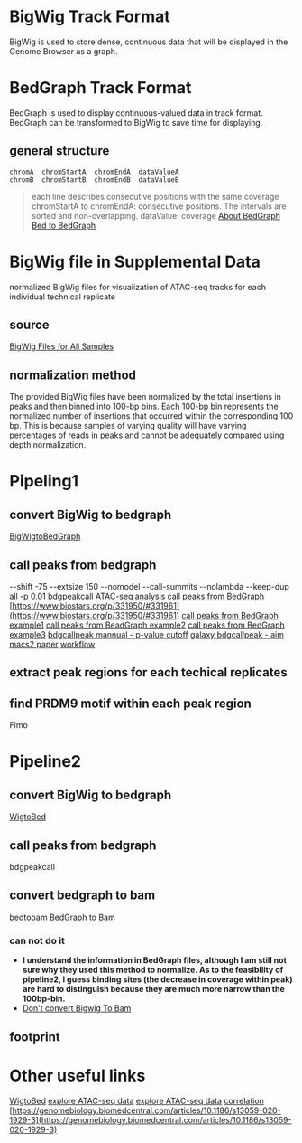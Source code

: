 # BigWig Track Format
BigWig is used to store dense, continuous data that will be displayed in the Genome Browser as a graph.
# BedGraph Track Format
BedGraph is used to display continuous-valued data in track format. BedGraph can be transformed to BigWig to save time for displaying.
## general structure
```
chromA  chromStartA  chromEndA  dataValueA
chromB  chromStartB  chromEndB  dataValueB
```
> each line describes consecutive positions with the same coverage
> chromStartA  to chromEndA: consecutive positions. The intervals are sorted and non-overlapping.
> dataValue: coverage
> [About BedGraph](https://bedtools.readthedocs.io/en/latest/content/tools/genomecov.html#coverage-by-fragment)
> [Bed to BedGraph](https://toolshed.g2.bx.psu.edu/repository/display_tool?repository_id=1ec48b84b33d36d8&tool_config=database%2Fcommunity_files%2F000%2Frepo_121%2Fbedtools-galaxy%2FgenomeCoverageBed_bedgraph.xml&changeset_revision=41bba3e648d1)
# BigWig file  in Supplemental Data
normalized BigWig files for visualization of ATAC-seq tracks for each individual technical replicate
## source
[BigWig Files for All Samples](https://gdc.cancer.gov/about-data/publications/ATACseq-AWG)
## normalization method
The provided BigWig files have been normalized by the total insertions in peaks and then binned into 100-bp bins. 
Each 100-bp bin represents the normalized number of insertions that occurred within the corresponding 100 bp.
This is because samples of varying quality will have varying percentages of reads in peaks and cannot be adequately compared using depth normalization.
# Pipeling1
## convert BigWig to bedgraph
[BigWigtoBedGraph](https://genome.ucsc.edu/goldenPath/help/bigWig.html)
## call peaks from bedgraph
--shift -75 --extsize 150 --nomodel --call-summits --nolambda --keep-dup all -p 0.01
bdgpeakcall
[ATAC-seq analysis](https://yiweiniu.github.io/blog/2019/03/ATAC-seq-data-analysis-from-FASTQ-to-peaks/)
[call peaks from BedGraph](https://help.galaxyproject.org/t/macs-peaks-calling-from-bedgraph-data-chip-seq/1470)
[https://www.biostars.org/p/331950/#331961](https://www.biostars.org/p/331950/#331961)
[call peaks from BedGraph example1](https://cancerres.aacrjournals.org/content/canres/78/5/1127.full.pdf)
[call peaks from BeadGraph example2](https://dev.biologists.org/content/develop/145/7/dev160663.full.pdf)
[call peaks from BedGraph example3](https://www.ncbi.nlm.nih.gov/geo/query/acc.cgi?acc=GSM2730586)
[bdgcallpeak mannual - p-value cutoff](http://manpages.ubuntu.com/manpages/trusty/man1/bdgpeakcall.1.html)
[galaxy bdgcallpeak - aim](https://toolshed.g2.bx.psu.edu/repository/display_tool?repository_id=e984c9f63184b207&render_repository_actions_for=tool_shed&tool_config=%2Fsrv%2Ftoolshed%2Fmain%2Fvar%2Fdata%2Frepos%2F001%2Frepo_1403%2Fmacs2_bdgpeakcall.xml&changeset_revision=424aefbd7777)
[macs2 paper](https://genomebiology.biomedcentral.com/articles/10.1186/gb-2008-9-9-r137)
[workflow](https://biohpc.cornell.edu/lab/doc/CHIPseq_workshop_20160516_lecture1.pdf)
## extract peak regions for each techical replicates
## find PRDM9 motif within each peak region
Fimo
# Pipeline2
## convert BigWig to bedgraph
[WigtoBed](http://barcwiki.wi.mit.edu/wiki/SOPs/coordinates)
## call peaks from bedgraph
bdgpeakcall
## convert bedgraph to bam
[bedtobam](https://bedtools.readthedocs.io/en/latest/content/tools/bedtobam.html)
[BedGraph to Bam](https://www.jianshu.com/p/25f7a8967e8a)
### can not do it
- **I understand the information in BedGraph files, although I am still not sure why they used this method to normalize. As to the feasibility of pipeline2, I guess binding sites (the decrease in coverage within peak) are hard to distinguish because they are much more narrow than the 100bp-bin.** 
- [Don't convert Bigwig To Bam](https://www.biostars.org/p/49067/)
## footprint

# Other useful links
[WigtoBed](http://barcwiki.wi.mit.edu/wiki/SOPs/coordinates)
[explore ATAC-seq data](https://benbermanlab.com/assets/code/Workshop%20for%20ATAC-seq%20analysis.html)
[explore ATAC-seq data](https://www.google.com/search?q=TCGA+ATAC+counts+matrix+find+peaks+site:www.biostars.org&biw=1280&bih=578&sxsrf=ALeKk03sjIvoAhp6NkTxVgs0_uigKbzdLg:1590344874356&sa=X&ved=2ahUKEwj5oLmqkM3pAhViWhUIHXY2Ay8QrQIoBDACegQIARAP)
[correlation](https://www.ncbi.nlm.nih.gov/pmc/articles/PMC7210018/)
[https://genomebiology.biomedcentral.com/articles/10.1186/s13059-020-1929-3](https://genomebiology.biomedcentral.com/articles/10.1186/s13059-020-1929-3)
<!--stackedit_data:
eyJoaXN0b3J5IjpbLTE0NTI2NDIxNzUsLTI5NjY4MzAyNyw3MD
kzOTk2MDQsLTEyNjk3NjE3MDIsMjAxNTIxNTgwMCwyMDk0MzAw
OTk1LC03MTgzNzU0MzIsLTI1MjU5MDI3LC0xNjczNDYxOTIyLD
Q5ODMwNDAxNSwxOTY2Mjg3MDEwLDkyMTg5MzYwLDExNDQzNjIy
NTQsLTE3OTE3NzgzOTIsMTI3MzQyNzQ1MiwzOTU0MTcwMjQsNT
g3NzU4MDk4LDQ4OTYxMzM1LDg3NzExNzAxMSwxMzgyMTIxOTM1
XX0=
-->